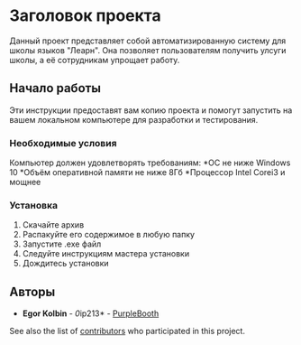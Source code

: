 # Заголовок проекта

Данный проект представляет собой автоматизированную систему для школы языков "Леарн". Она позволяет пользователям получить 
улсуги школы, а её сотрудникам упрощает работу.


## Начало работы

Эти инструкции предоставят вам копию проекта и помогут запустить на вашем локальном компьютере для разработки и тестирования.

### Необходимые условия

Компьютер должен удовлетворять требованиям:
*ОС не ниже Windows 10
*Объём оперативной памяти не ниже 8Гб
*Процессор Intel Corei3 и мощнее 

### Установка

1. Скачайте архив
2. Распакуйте его содержимое в любую папку
3. Запустите .exe файл
3. Следуйте инструкциям мастера установки
4. Дождитесь установки

## Авторы

* **Egor Kolbin** - *0*ip213* - [PurpleBooth](https://github.com/PurpleBooth)

See also the list of [contributors](https://github.com/your/project/contributors) who participated in this project.

